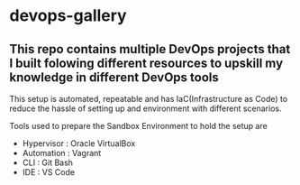 # devops-gallery

## This repo contains multiple DevOps projects that I built  folowing different resources to upskill my knowledge in different DevOps tools

This setup is automated, repeatable and has IaC(Infrastructure as Code) to reduce the hassle of setting up and environment with different scenarios.

Tools used to prepare the Sandbox Environment to hold the setup are

- Hypervisor : Oracle VirtualBox
- Automation : Vagrant
- CLI : Git Bash
- IDE : VS Code
